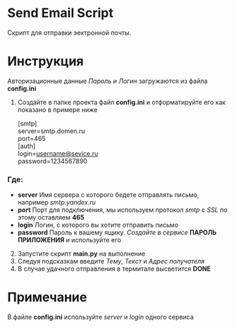 # Send Email Script
Скрипт для отправки эектронной почты.

# Инструкция
Авторизационные данные *Пароль и Логин* загружаются из файла **config.ini**
1. Создайте в папке проекта файл **config.ini** и отформатируйте его как показано в примере ниже 

    
    [smtp]  
    server=smtp.domen.ru  
    port=465   
    [auth]  
    login=username@sevice.ru  
    password=1234567890  


### Где: 
* **server** Имя сервера с которого бедете отправлять письмо, например *smtp.yandex.ru*
* **port** Порт для подключения, мы используем протокол *smtp* c *SSL* по этому оставляем **465**
* **login** Логин, с которого вы хотите отправить письмо
* **password** Пароль к вашему ящику. *Создайте в сервисе* __ПАРОЛЬ ПРИЛОЖЕНИЯ__ и используйте его

2. Запустите скрипт **main.py** на выполнение
3. Следуя подсказкам введите  *Тему*, *Текст* и *Адрес получателя*
4. В случае удачного отправления в термитале высветится **DONE**

# Примечание
В файле **config.ini** используйте *server* и *login* одного сервиса
